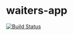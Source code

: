 # waiters-app
[![Build Status](https://travis-ci.com/namhla1221/waiters-app.svg?branch=master)](https://travis-ci.com/namhla1221/waiters-app)
